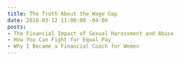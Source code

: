 ```yaml
---
title: The Truth About the Wage Gap
date: 2018-03-12 11:00:00 -04:00
posts:
- The Financial Impact of Sexual Harassment and Abuse
- How You Can Fight for Equal Pay
- Why I Became a Financial Coach for Women
---
```



